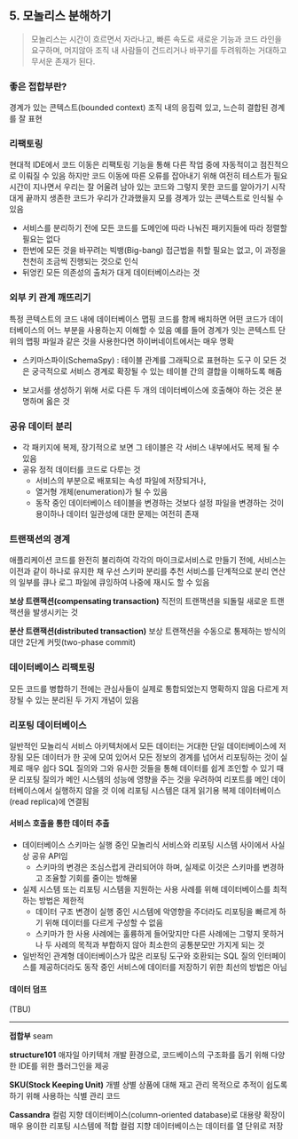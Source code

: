 ## 5. 모놀리스 분해하기

> 모놀리스는 시간이 흐르면서 자라나고,
> 빠른 속도로 새로운 기능과 코드 라인을 요구하며,
> 머지않아 조직 내 사람들이 건드리거나 바꾸기를 두려워하는 거대하고 무서운 존재가 된다.

### 좋은 접합부란?
경계가 있는 콘텍스트(bounded context)
조직 내의 응집력 있고, 느슨히 결합된 경계를 잘 표현

### 리팩토링
현대적 IDE에서 코드 이동은 리팩토링 기능을 통해 다른 작업 중에 자동적이고 점진적으로 이뤄질 수 있음
하지만 코드 이동에 따른 오류를 잡아내기 위해 여전히 테스트가 필요
시간이 지나면서 우리는 잘 어울려 남아 있는 코드와 그렇지 못한 코드를 알아가기 시작
대게 끝까지 생존한 코드가 우리가 간과했을지 모를 경계가 있는 콘텍스트로 인식될 수 있음
- 서비스를 분리하기 전에 모든 코드를 도메인에 따라 나눠진 패키지들에 따라 정렬할 필요는 없다
- 한번에 모든 것을 바꾸려는 빅뱅(Big-bang) 접근법을 취할 필요는 없고, 이 과정을 천천히 조금씩 진행되는 것으로 인식
- 뒤엉킨 모든 의존성의 출처가 대게 데이터베이스라는 것

### 외부 키 관계 깨뜨리기
특정 콘텍스트의 코드 내에 데이터베이스 맵핑 코드를 함께 배치하면 어떤 코드가 데이터베이스의 어느 부분을 사용하는지 이해할 수 있음
예를 들어 경계가 잇는 콘텍스트 단위의 맵핑 파일과 같은 것을 사용한다면 하이버네이트에서는 매우 명확
* 스키마스파이(SchemaSpy) : 테이블 관계를 그래픽으로 표현하는 도구
이 모든 것은 궁극적으로 서비스 경계로 확장될 수 있는 테이블 간의 결합을 이해하도록 해줌
- 보고서를 생성하기 위해 서로 다른 두 개의 데이터베이스에 호출해야 하는 것은 분명하며 옳은 것

### 공유 데이터 분리
- 각 패키지에 복제, 장기적으로 보면 그 테이블은 각 서비스 내부에서도 복제 될 수 있음
- 공유 정적 데이터를 코드로 다루는 것
  - 서비스의 부분으로 배포되는 속성 파일에 저장되거나,
  - 열거형 개체(enumeration)가 될 수 있음
  - 동작 중인 데이터베이스 테이블을 변경하는 것보다 설정 파일을 변경하는 것이 용이하나 데이터 일관성에 대한 문제는 여전히 존재

### 트랜잭션의 경계
애플리케이션 코드를 완전히 불리하여 각각의 마이크로서비스로 만들기 전에, 서비스는 이전과 같이 하나로 유지한 채 우선 스키마 분리를 추천
서비스를 단계적으로 분리
연산의 일부를 큐나 로그 파일에 큐잉하여 나중에 재시도 할 수 있음

**보상 트랜잭션(compensating transaction)**
직전의 트랜잭션을 되돌릴 새로운 트랜잭션을 발생시키는 것

**분산 트랜잭션(distributed transaction)**
보상 트랜잭션을 수동으로 통제하는 방식의 대안
2단계 커밋(two-phase commit)

### 데이터베이스 리팩토링
모든 코드를 병합하기 전에는 관심사들이 실제로 통합되었는지 명확하지 않음
다르게 저장될 수 있는 분리된 두 가지 개념이 있음

### 리포팅 데이터베이스
일반적인 모놀리식 서비스 아키텍처에서 모든 데이터는 거대한 단일 데이터베이스에 저장됨
모든 데이터가 한 곳에 모여 있어서 모든 정보의 경계를 넘어서 리포팅하는 것이 실제로 매우 쉽다
SQL 질의와 그와 유사한 것들을 통해 데이터를 쉽게 조인할 수 있기 때문
리포팅 질의가 메인 시스템의 성능에 영향을 주는 것을 우려하여
리포트를 메인 데이터베이스에서 실행하지 않을 것
이에 리포팅 시스템은 대게 읽기용 복제 데이터베이스(read replica)에 연결됨

#### 서비스 호출을 통한 데이터 추출
- 데이터베이스 스키마는 실행 중인 모놀리식 서비스와 리포팅 시스템 사이에서 사실상 공유 API임
	- 스키마의 변경은 조심스럽게 관리되어야 하며, 실제로 이것은 스키마를 변경하고 조율할 기회를 줄이는 방해물
- 실제 시스템 또는 리포팅 시스템을 지원하는 사용 사례를 위해 데이터베이스를 최적하는 방법은 제한적
	- 데이터 구조 변경이 실행 중인 시스템에 악영향을 주더라도 리포팅을 빠르게 하기 위해 데이터를 다르게 구성할 수 없음
	- 스키마가 한 사용 사례에는 훌륭하게 들어맞지만 다른 사례에는 그렇지 못하거나 두 사례의 목적과 부합하지 않아 최소한의 공통분모만 가지게 되는 것
- 일반적인 관계형 데이터베이스가 많은 리포팅 도구와 호환되는 SQL 질의 인터페이스를 제공하더라도 동작 중인 서비스에 데이터를 저장하기 위한 최선의 방법은 아님

#### 데이터 덤프
(TBU)

---

**접합부**
seam

**structure101**
애자일 아키텍처 개발 환경으로, 코드베이스의 구조화를 돕기 위해 다양한 IDE를 위한 플러그인을 제공

**SKU(Stock Keeping Unit)**
개별 상별 상품에 대해 재고 관리 목적으로 추적이 쉽도록 하기 위해 사용하는 식별 관리 코드

**Cassandra**
컬럼 지향 데이터베이스(column-oriented database)로 대용량 확장이 매우 용이한 리포팅 시스템에 적합
컬럼 지향 데이터베이스는 데이터를 열 단위로 저장
